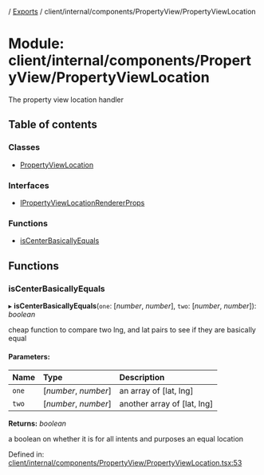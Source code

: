 [](../README.md) / [Exports](../modules.md) / client/internal/components/PropertyView/PropertyViewLocation

# Module: client/internal/components/PropertyView/PropertyViewLocation

The property view location handler

## Table of contents

### Classes

- [PropertyViewLocation](../classes/client_internal_components_propertyview_propertyviewlocation.propertyviewlocation.md)

### Interfaces

- [IPropertyViewLocationRendererProps](../interfaces/client_internal_components_propertyview_propertyviewlocation.ipropertyviewlocationrendererprops.md)

### Functions

- [isCenterBasicallyEquals](client_internal_components_propertyview_propertyviewlocation.md#iscenterbasicallyequals)

## Functions

### isCenterBasicallyEquals

▸ **isCenterBasicallyEquals**(`one`: [*number*, *number*], `two`: [*number*, *number*]): *boolean*

cheap function to compare two lng, and lat pairs to see
if they are basically equal

#### Parameters:

Name | Type | Description |
:------ | :------ | :------ |
`one` | [*number*, *number*] | an array of [lat, lng]   |
`two` | [*number*, *number*] | another array of [lat, lng]   |

**Returns:** *boolean*

a boolean on whether it is for all intents and purposes an equal location

Defined in: [client/internal/components/PropertyView/PropertyViewLocation.tsx:53](https://github.com/onzag/itemize/blob/0569bdf2/client/internal/components/PropertyView/PropertyViewLocation.tsx#L53)
